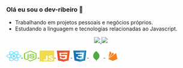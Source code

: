 ### Olá eu sou o dev-ribeiro 👋

<ul>
  <li>Trabalhando em projetos pessoais e negócios próprios.</li>
  <li>Estudando a linguagem e tecnologias relacionadas ao Javascript.</li>
</ul>

<div align="center">
  <a href="https://github.com/dev-ribeiro">
  <img height="180em" src="https://github-readme-stats.vercel.app/api?username=dev-ribeiro&show_icons=true&theme=dark&include_all_commits=true&count_private=true"/>
  <img height="180em" src="https://github-readme-stats.vercel.app/api/top-langs/?username=dev-ribeiro&layout=compact&langs_count=7&theme=dark"/>
</div>

 <div style="display: inline_block; margin: auto"><br>
	<img align="center" alt="" height="30" width="40" src="https://raw.githubusercontent.com/devicons/devicon/master/icons/react/react-original.svg">
	<img align="center" alt="" height="30" width="40" src="https://raw.githubusercontent.com/devicons/devicon/master/icons/nodejs/nodejs-plain.svg">
	<img align="center" alt="" height="30" width="40" src="https://raw.githubusercontent.com/devicons/devicon/master/icons/javascript/javascript-plain.svg">
	<img align="center" alt="" height="30" width="40" src="https://raw.githubusercontent.com/devicons/devicon/master/icons/html5/html5-original.svg">
	<img align="center" alt="" height="30" width="40" src="https://raw.githubusercontent.com/devicons/devicon/master/icons/css3/css3-original.svg">
	<img align="center" alt="" height="30" width="40" src="https://raw.githubusercontent.com/devicons/devicon/master/icons/mongodb/mongodb-plain.svg">
	<img align="center" alt="" height="30" width="40" src="https://raw.githubusercontent.com/devicons/devicon/master/icons/firebase/firebase-plain.svg">
</div>
  
<!--
**dev-ribeiro/dev-ribeiro** is a ✨ _special_ ✨ repository because its `README.md` (this file) appears on your GitHub profile.

Here are some ideas to get you started:

- 🔭 I’m currently working on ...
- 🌱 I’m currently learning ...
- 👯 I’m looking to collaborate on ...
- 🤔 I’m looking for help with ...
- 💬 Ask me about ...
- 📫 How to reach me: ...
- 😄 Pronouns: ...
- ⚡ Fun fact: ...
-->
